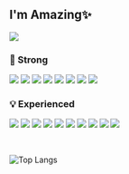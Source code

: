 
<!---
Eom-Hyejin/Eom-Hyejin is a ✨ special ✨ repository because its `README.md` (this file) appears on your GitHub profile.
You can click the Preview link to take a look at your changes.
---> 
<!-- ![header](https://capsule-render.vercel.app/api?type=waving&color=#ffeb3b&height=300&section=header&text=Eom-Hyejin&fontSize=90) -->
## I'm Amazing✨
![](https://www.codewars.com/users/Eom-Hyejin/badges/small)
<!-- - 🏬 Code States               -->
### 📌 Strong
<img src="https://img.shields.io/badge/HTML-E34F26?style=flat-square&logo=html5&logoColor=white"> <img src="https://img.shields.io/badge/CSS-1572B6?style=flat-square&logo=css3&logoColor=white"> <img src="https://img.shields.io/badge/Javascript-F7DF1E?style=flat-square&logo=javascript&logoColor=black"/> <img src="https://img.shields.io/badge/React-%2335495e?style=flat-square&logo=react&logoColor=%2361DAFB"/> <img src="https://img.shields.io/badge/express.js-cfd8dc?style=flat-square&logo=express&logoColor=black"/> <img src="https://img.shields.io/badge/Node.js-339933?style=flat-square&logo=Node.js&logoColor=white"/>
<img src="https://img.shields.io/badge/MySQL-4479A1?style=flat-square&logo=MySQL&logoColor=white"/> <img src="https://img.shields.io/badge/Sequelize-52B0E7?style=flat-square&logo=Sequelize&logoColor=white"> 

### 💡 Experienced
<img src="https://img.shields.io/badge/redux-%23593d88.svg?style=flat-square&logo=redux&logoColor=white"/> <img src="https://img.shields.io/badge/styled--components-DB7093.svg?style=flat-square&logo=styled-components&logoColor=white"/> <img src="https://img.shields.io/badge/storybook-FF4785?style=flat-square&logo=storybook&logoColor=white"> <img src="https://img.shields.io/badge/Figma-F24E1E?style=flat-square&logo=figma&logoColor=white"> <img src="https://img.shields.io/badge/python-FBC02D.svg?style=flat-square&logo=python&logoColor=black"/> <img src="https://img.shields.io/badge/MongoDB-4EA94B?style=flat-square&logo=mongodb&logoColor=white"> <img src="https://img.shields.io/badge/Socket.io-aed581?style=flat-square&logo=socket.io&logoColor=black"> <img src="https://img.shields.io/badge/Docker-2CA5E0?style=flat-square&logo=docker&logoColor=white"> <img src="https://img.shields.io/badge/JWT-000000?style=flat-square&logo=JSON%20web%20tokens&logoColor=white">  <img src="https://img.shields.io/badge/Amazon_AWS-232F3E?style=flat-square&logo=amazon-aws&logoColor=white"> 

<br/>

![Top Langs](https://github-readme-stats.vercel.app/api/top-langs/?username=Eom-Hyejin&langs_count=10&layout=compact)

